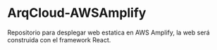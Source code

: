 # ArqCloud-AWSAmplify
Repositorio para desplegar web estatica en AWS Amplify, la web será construida con el framework React.
